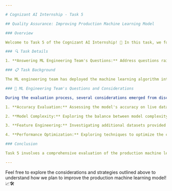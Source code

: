 ```yaml
---

# Cognizant AI Internship - Task 5

## Quality Assurance: Improving Production Machine Learning Model

### Overview

Welcome to Task 5 of the Cognizant AI Internship! 🚀 In this task, we focus on evaluating the production machine learning model to ensure quality results and address questions raised by the ML engineering team to improve the model's performance.

### 🔍 Task Details

1. **Answering ML Engineering Team's Questions:** Address questions raised by the ML engineering team to identify ways to improve the performance of the machine learning model.

### 📋 Task Background

The ML engineering team has deployed the machine learning algorithm into production with the help of DevOps. Before the model goes live, the DevOps team collected predictions from the algorithm and provided them to the ML engineering team for testing against actual results. After testing, the ML engineering team raised questions about the model's performance to further improve it before integration with Gala Groceries’ live system.

### 🤔 ML Engineering Team's Questions and Considerations

During the evaluation process, several considerations emerged from discussions with the ML engineering team to address potential improvements in the model's performance and robustness:

1. **Accuracy Evaluation:** Assessing the model's accuracy on live data compared to the training phase to identify any discrepancies and potential causes for performance differences.

2. **Model Complexity:** Exploring the balance between model complexity and interpretability, considering the potential advantages and disadvantages of using more complex algorithms compared to the current model (CatBoost).

3. **Feature Engineering:** Investigating additional datasets provided by the client, such as weather data and delivery schedules, to enhance feature engineering and capture more relevant information for predicting stock levels.

4. **Performance Optimization:** Exploring techniques to optimize the current model's performance, particularly focusing on reducing the Mean Absolute Error (MAE) metric to improve prediction accuracy.

### Conclusion

Task 5 involves a comprehensive evaluation of the production machine learning model, considering various factors such as model accuracy, complexity, feature engineering, and performance optimization. By addressing the questions and considerations raised by the ML engineering team, we aim to enhance the model's effectiveness and ensure its successful integration into Gala Groceries’ live system.

---
```


Feel free to explore the considerations and strategies outlined above to understand how we plan to improve the production machine learning model! 📈🛠️